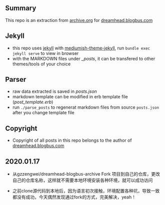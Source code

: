 ## Summary

This repo is an extraction from [archive.org](https://archive.org) for [dreamhead.blogbus.com](http://dreamhead.blogbus.com)

## Jekyll

* this repo uses [jekyll](https://jekyllrb.com) with [mediumish-theme-jekyll](https://github.com/wowthemesnet/mediumish-theme-jekyll/), run `bundle exec jekyll serve` to view in browser
* with the MARKDOWN files under *_posts*, it can be transfered to other themes/tools of your choice

## Parser

* raw data extracted is saved in *posts.json*
* markdown template can be modified in erb template file (*post_template.erb*)
* run `./parse_posts` to regenerat markdown files from source `posts.json` after you change template file

## Copyright

* Copyright of all posts in this repo belongs to the author of [dreamhead.blogbus.com](http://dreamhead.blogbus.com)


## 2020.01.17 

* 从gzzengwei/dreamhead-blogbus-archive Fork 项目到自己的仓库，更改自己的仓库名称，这样就不需要本地环境安装各种环境，就可以成功访问

* 之前clone源代码到本地后，因为语言初次接触，环境配置各种坑，导致一致都没有成功，今天偶然发现通过fork的方式，完美解决，yeah！
